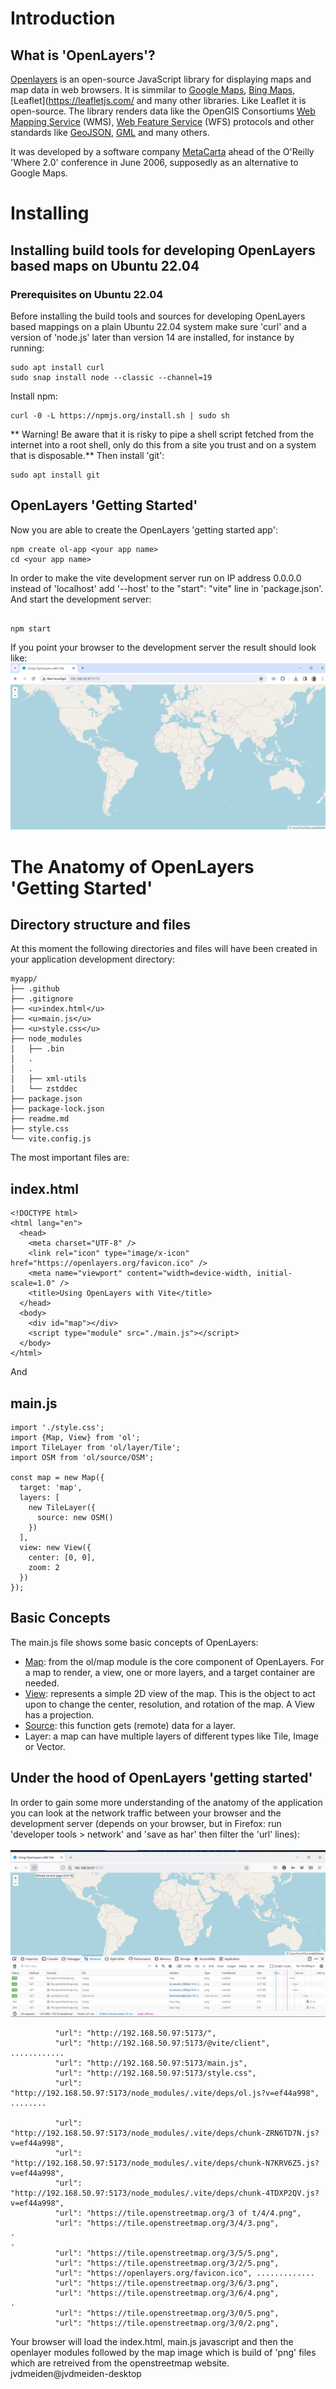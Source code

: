 # Introduction
## What is 'OpenLayers'?
[Openlayers](https://openlayers.org/) is an open-source JavaScript library for displaying maps and map data in web browsers. It is simmilar to [Google Maps](https://www.google.com/maps), [Bing Maps](https://www.bing.com/maps), [Leaflet](https://leafletjs.com/ and many other libraries. Like Leaflet it is open-source.
The library renders data like the OpenGIS Consortiums [Web Mapping Service](http://www.opengeospatial.org/standards/wms) (WMS), [Web Feature Service](http://www.opengeospatial.org/standards/wfs) (WFS) protocols and other standards like [GeoJSON](https://geojson.org), [GML](http://www.opengeospatial.org/standards/gml) and many others.

It was developed by a software company [MetaCarta](https://en.wikipedia.org/wiki/MetaCarta) ahead of the O'Reilly 'Where 2.0' conference in June 2006, supposedly as an alternative to Google Maps.
# Installing
## Installing build tools for developing OpenLayers based maps on Ubuntu 22.04
### Prerequisites on Ubuntu 22.04
Before installing the build tools and sources for developing OpenLayers based mappings on a plain Ubuntu 22.04 system make sure 'curl' and a version of 'node.js' later than version 14 are installed, for instance by running:

```
sudo apt install curl
sudo snap install node --classic --channel=19
```

Install npm:

```
curl -0 -L https://npmjs.org/install.sh | sudo sh
```

** Warning! Be aware that it is risky to pipe a shell script fetched from the internet into a root shell, only do this from a site you trust and on a system that is disposable.**
Then install 'git':

```
sudo apt install git
```

## OpenLayers 'Getting Started'
Now you are able to create the OpenLayers 'getting started app':


```
npm create ol-app <your app name>
cd <your app name>
```


In order to make the vite development server run on IP address 0.0.0.0 instead of 'localhost' add '--host' to the "start": "vite" line in 'package.json'.
And start the development server:
```

npm start
```

If you point your browser to the development server the result should look like:
![](/images/openlayers.001.jpg)

# The Anatomy of OpenLayers 'Getting Started'
## Directory structure and files
At this moment the following directories and files will have been created in your application development directory:

```
myapp/
├── .github
├── .gitignore
├── <u>index.html</u>
├── <u>main.js</u>
├── <u>style.css</u>
├── node_modules
│   ├── .bin
│   .
│   .
│   ├── xml-utils
│   └── zstddec
├── package.json
├── package-lock.json
├── readme.md
├── style.css
└── vite.config.js
```

The most important files are:
## index.html

```
<!DOCTYPE html>
<html lang="en">
  <head>
    <meta charset="UTF-8" />
    <link rel="icon" type="image/x-icon" href="https://openlayers.org/favicon.ico" />
    <meta name="viewport" content="width=device-width, initial-scale=1.0" />
    <title>Using OpenLayers with Vite</title>
  </head>
  <body>
    <div id="map"></div>
    <script type="module" src="./main.js"></script>
  </body>
</html>
```

And
## main.js

```
import './style.css';
import {Map, View} from 'ol';
import TileLayer from 'ol/layer/Tile';
import OSM from 'ol/source/OSM';

const map = new Map({
  target: 'map',
  layers: [
    new TileLayer({
      source: new OSM()
    })
  ],
  view: new View({
    center: [0, 0],
    zoom: 2
  })
});
```

## Basic Concepts
The main.js file shows some basic concepts of OpenLayers:

- [Map](https://openlayers.org/en/latest/apidoc/module-ol_Map-Map.html): from the ol/map module is the core component of OpenLayers. For a map to render, a view, one or more layers, and a target container are needed.
- [View](https://openlayers.org/en/latest/apidoc/module-ol_View-View.html): represents a simple 2D view of the map. This is the object to act upon to change the center, resolution, and rotation of the map. A View has a projection.
- [Source](https://openlayers.org/en/latest/apidoc/module-ol_source.html): this function gets (remote) data for a layer.
- Layer: a map can have multiple layers of different types like Tile, Image or Vector.

## Under the hood of OpenLayers 'getting started'
In order to gain some more understanding of the anatomy of the application you can look at the network traffic between your browser and the development server (depends on your browser, but in Firefox: run 'developer tools &gt; network' and  'save as har' then filter the 'url' lines):<br><br>
![](/images/openlayers.003.jpg)

```
          "url": "http://192.168.50.97:5173/",
          "url": "http://192.168.50.97:5173/@vite/client", ............
          "url": "http://192.168.50.97:5173/main.js",
          "url": "http://192.168.50.97:5173/style.css",
          "url": "http://192.168.50.97:5173/node_modules/.vite/deps/ol.js?v=ef44a998", ........

          "url": "http://192.168.50.97:5173/node_modules/.vite/deps/chunk-ZRN6TD7N.js?v=ef44a998",
          "url": "http://192.168.50.97:5173/node_modules/.vite/deps/chunk-N7KRV6Z5.js?v=ef44a998",
          "url": "http://192.168.50.97:5173/node_modules/.vite/deps/chunk-4TDXP2QV.js?v=ef44a998",
          "url": "https://tile.openstreetmap.org/3 of t/4/4.png",
          "url": "https://tile.openstreetmap.org/3/4/3.png",
.
.
          "url": "https://tile.openstreetmap.org/3/5/5.png",
          "url": "https://tile.openstreetmap.org/3/2/5.png",
          "url": "https://openlayers.org/favicon.ico", .............
          "url": "https://tile.openstreetmap.org/3/6/3.png",
          "url": "https://tile.openstreetmap.org/3/6/4.png",
.
          "url": "https://tile.openstreetmap.org/3/0/5.png",
          "url": "https://tile.openstreetmap.org/3/0/2.png",
```

Your browser will load the index.html, main.js javascript and then the openlayer modules followed by the map image which is build of 'png' files which are retreived from the openstreetmap website.
jvdmeiden@jvdmeiden-desktop

